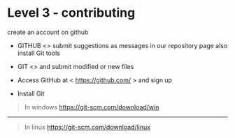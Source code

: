 Level 3 - contributing
==
create an account on github
* GITHUB <>
submit suggestions as messages in our repository page
also install Git tools
* GIT <>
and submit modified or new files

* Access GitHub at < https://github.com/ > and sign up
* Install Git

> In windows
https://git-scm.com/download/win

** **
> In linux
https://git-scm.com/download/linux

 

